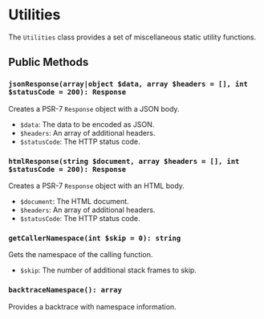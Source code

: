 # Utilities

The `Utilities` class provides a set of miscellaneous static utility functions.

## Public Methods

### `jsonResponse(array|object $data, array $headers = [], int $statusCode = 200): Response`

Creates a PSR-7 `Response` object with a JSON body.

* `$data`: The data to be encoded as JSON.
* `$headers`: An array of additional headers.
* `$statusCode`: The HTTP status code.

### `htmlResponse(string $document, array $headers = [], int $statusCode = 200): Response`

Creates a PSR-7 `Response` object with an HTML body.

* `$document`: The HTML document.
* `$headers`: An array of additional headers.
* `$statusCode`: The HTTP status code.

### `getCallerNamespace(int $skip = 0): string`

Gets the namespace of the calling function.

* `$skip`: The number of additional stack frames to skip.

### `backtraceNamespace(): array`

Provides a backtrace with namespace information.
